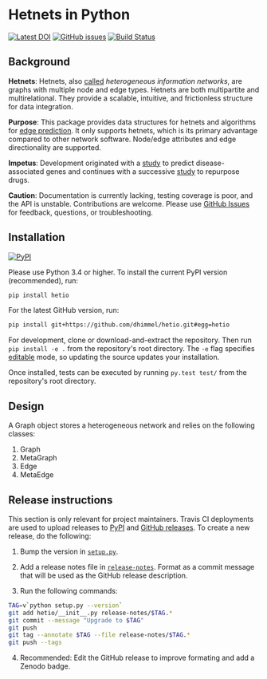 # Hetnets in Python

[![Latest DOI](https://zenodo.org/badge/14475/dhimmel/hetio.svg)](https://zenodo.org/badge/latestdoi/14475/dhimmel/hetio)
[![GitHub issues](https://img.shields.io/github/issues/dhimmel/hetio.svg)](https://github.com/dhimmel/hetio/issues)
[![Build Status](https://travis-ci.org/dhimmel/hetio.svg?branch=master)](https://travis-ci.org/dhimmel/hetio)

## Background

**Hetnets**: Hetnets, also [called](https://doi.org/10.15363/thinklab.d104) *heterogeneous information networks*, are graphs with multiple node and edge types. Hetnets are both multipartite and multirelational. They provide a scalable, intuitive, and frictionless structure for data integration.

**Purpose**: This package provides data structures for hetnets and algorithms for [edge prediction](http://het.io/hnep/). It only supports hetnets, which is its primary advantage compared to other network software. Node/edge attributes and edge directionality are supported.

**Impetus**: Development originated with a [study](https://doi.org/10.1371/journal.pcbi.1004259 "Heterogeneous Network Edge Prediction: A Data Integration Approach to Prioritize Disease-Associated Genes") to predict disease-associated genes and continues with a successive [study](https://doi.org/10.15363/thinklab.4 "Rephetio: Repurposing drugs on a hetnet") to repurpose drugs.

**Caution**: Documentation is currently lacking, testing coverage is poor, and the API is unstable. Contributions are welcome. Please use [GitHub Issues](https://github.com/dhimmel/hetio/issues) for feedback, questions, or troubleshooting.

## Installation

[![PyPI](https://img.shields.io/pypi/v/hetio.svg)](https://pypi.python.org/pypi/hetio)

Please use Python 3.4 or higher. To install the current PyPI version (recommended), run:

```sh
pip install hetio
```

For the latest GitHub version, run:

```sh
pip install git+https://github.com/dhimmel/hetio.git#egg=hetio
```

For development, clone or download-and-extract the repository. Then run `pip install -e .` from the repository's root directory. The `-e` flag specifies [editable](https://pythonhosted.org/setuptools/setuptools.html#development-mode) mode, so updating the source updates your installation.

Once installed, tests can be executed by running `py.test test/` from the repository's root directory. 

## Design

A Graph object stores a heterogeneous network and relies on the following classes:

1. Graph
2. MetaGraph
3. Edge
4. MetaEdge

## Release instructions

This section is only relevant for project maintainers.
Travis CI deployments are used to upload releases to [PyPI](https://pypi.org/project/hetio) and [GitHub releases](https://github.com/dhimmel/hetio/releases).
To create a new release, do the following:

1. Bump the version in [`setup.py`](setup.py).

2. Add a release notes file in [`release-notes`](release-notes).
  Format as a commit message that will be used as the GitHub release description.

3. Run the following commands:
    
  ```sh
  TAG=v`python setup.py --version`
  git add hetio/__init__.py release-notes/$TAG.*
  git commit --message "Upgrade to $TAG"
  git push
  git tag --annotate $TAG --file release-notes/$TAG.*
  git push --tags
  ```

4. Recommended: Edit the GitHub release to improve formating and add a Zenodo badge.
